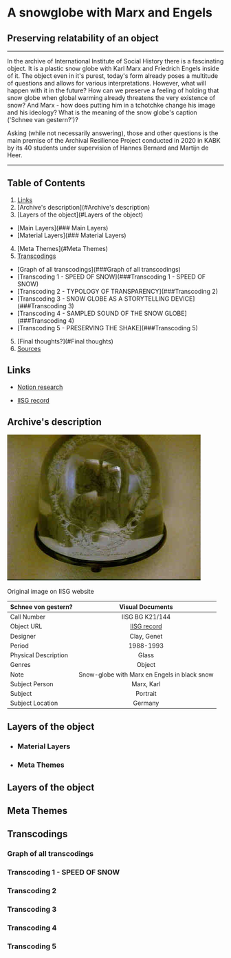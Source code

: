 # A snowglobe with Marx and Engels
## Preserving relatability of an object

***

In the archive of International Institute of Social History there is a fascinating object. It is a plastic snow globe with Karl Marx and Friedrich Engels inside of it. The object even in it's purest, today's form already poses a multitude of questions and allows for various interpretations. However, what will happen with it in the future? How can we preserve a feeling of holding that snow globe when global warming already threatens the very existence of snow? And Marx - how does putting him in a tchotchke change his image and his ideology? What is the meaning of the snow globe's caption ('Schnee van gestern?')?

Asking (while not necessarily answering), those and other questions is the main premise of the Archival Resilience Project conducted in 2020 in KABK by its 40 students under supervision of Hannes Bernard and Martijn de Heer.

***

## Table of Contents

1. [Links](#Links)
2. [Archive's description](#Archive's description)
3. [Layers of the object](#Layers of the object)
  - [Main Layers](### Main Layers)
  - [Material Layers](### Material Layers)
4. [Meta Themes](#Meta Themes)
5. [Transcodings](#Transcodings)
  - [Graph of all transcodings](###Graph of all transcodings)
  - [Transcoding 1 - SPEED OF SNOW](###Transcoding 1 - SPEED OF SNOW)
  - [Transcoding 2 - TYPOLOGY OF TRANSPARENCY](###Transcoding 2)
  - [Transcoding 3 - SNOW GLOBE AS A STORYTELLING DEVICE](###Transcoding 3)
  - [Transcoding 4 - SAMPLED SOUND OF THE SNOW GLOBE](###Transcoding 4)
  - [Transcoding 5 - PRESERVING THE SHAKE](###Transcoding 5)
5. [Final thoughts?](#Final thoughts)
6. [Sources](#Sources)


## Links

- [Notion research](https://www.notion.so/adapopovic/c28c5efb279243d5a5a3e5970b92a794?v=9ff0c4775286426a904d91e0b145b163)

- [IISG record](https://search.iisg.amsterdam/Record/991455)


## Archive's description

![Original image on IISG website](/assets/original.jpeg "Schnee von gestern?")

Original image on IISG website



| Schnee von gestern?     | Visual Documents |
| :---        |    :----:   |
| Call Number   | IISG BG K21/144    |
| Object URL   | [IISG record](https://search.iisg.amsterdam/Record/991455)   |
| Designer    | Clay, Genet      |
| Period  | 1988-1993       |
| Physical Description  | Glass     |
| Genres | Object      |
| Note | Snow-globe with Marx en Engels in black snow     |
| Subject Person | Marx, Karl |  Engels, Friedrich     |
| Subject   | Portrait      |
| Subject Location   | Germany     |


## Layers of the object

- ### Material Layers


- ### Meta Themes

## Layers of the object

## Meta Themes

## Transcodings

### Graph of all transcodings

### Transcoding 1 - SPEED OF SNOW
### Transcoding 2
### Transcoding 3
### Transcoding 4
### Transcoding 5
